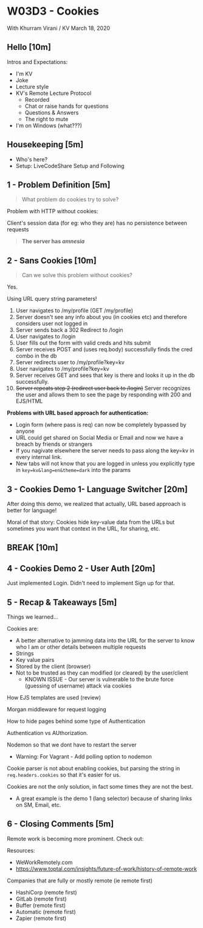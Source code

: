 # W03D3 - Cookies 

With Khurram Virani / KV
March 18, 2020

## Hello [10m]

Intros and Expectations:

- I'm KV
- Joke
- Lecture style
- KV's Remote Lecture Protocol
  - Recorded
  - Chat or raise hands for questions
  - Questions & Answers 
  - The right to mute
- I'm on Windows (what???)

## Housekeeping [5m]

- Who's here?
- Setup: LiveCodeShare Setup and Following

## 1 - Problem Definition [5m]

> What problem do cookies try to solve?

Problem with HTTP without cookies: 

Client's session data (for eg: who they are) has no persistence between requests

> **The server has _amnesia_**


## 2 - Sans Cookies [10m]

> Can we solve this problem without cookies?

Yes. 

Using URL query string parameters!


1. User navigates to /my/profile (GET /my/profile)
2. Server doesn't see any info about you (in cookies etc) and therefore considers user not logged in
3. Server sends back a 302 Redirect to /login
4. User navigates to /login
5. User fills out the form with valid creds and hits submit
6. Server receives POST and (uses req.body) successfully finds the cred combo in the db
7. Server redirects user to /my/profile?key=kv
8. User navigates to /my/profile?key=kv
9. Server receives GET and sees that key is there and looks it up in the db successfully. 
10. ~~Server repeats step 2 (redirect user back to /login)~~ Server recognizes the user and allows them to see the page by responding with 200 and EJS/HTML

**Problems with URL based approach for authentication:**

- Login form (where pass is req) can now be completely bypassed by anyone
- URL could get shared on Social Media or Email and now we have a breach by friends or strangers
- If you nagivate elsewhere the server needs to pass along the key=kv in every internal link. 
- New tabs will not know that you are logged in unless you explicitly type in `key=kv&lang=en&theme=dark` into the params


## 3 - Cookies Demo 1- Language Switcher [20m]

After doing this demo, we realized that actually, URL based approach is better for language! 

Moral of that story: Cookies hide key-value data from the URLs but sometimes you want that context in the URL, for sharing, etc.

## BREAK [10m]

## 4 - Cookies Demo 2 - User Auth [20m]

Just implemented Login. Didn't need to implement Sign up for that. 

## 5 - Recap & Takeaways [5m]

Things we learned...

Cookies are:

- A better alternative to jamming data into the URL for the server to know who I am or other details between multiple requests
- Strings
- Key value pairs 
- Stored by the client (browser)
- Not to be trusted as they can modified (or cleared) by the user/client
  - KNOWN ISSUE - Our server is vulnerable to the brute force (guessing of username) attack via cookies

How EJS templates are used (review)

Morgan middleware for request logging

How to hide pages behind some type of Authentication

Authentication vs AUthorization. 

Nodemon so that we dont have to restart the server 
  - Warning: For Vagrant - Add polling option to nodemon

Cookie parser is not about enabling cookies, but parsing the string in `req.headers.cookies` so that it's easier for us.

Cookies are not the only solution, in fact some times they are not the best. 
 - A great example is the demo 1 (lang selector) because of sharing links on SM, Email, etc.

## 6 - Closing Comments [5m]

Remote work is becoming more prominent.  Check out: 

Resources:

- WeWorkRemotely.com
- https://www.toptal.com/insights/future-of-work/history-of-remote-work

Companies that are fully or mostly remote (ie remote first)

- HashiCorp (remote first)
- GitLab (remote first)
- Buffer (remote first)
- Automatic (remote first)
- Zapier (remote first)
